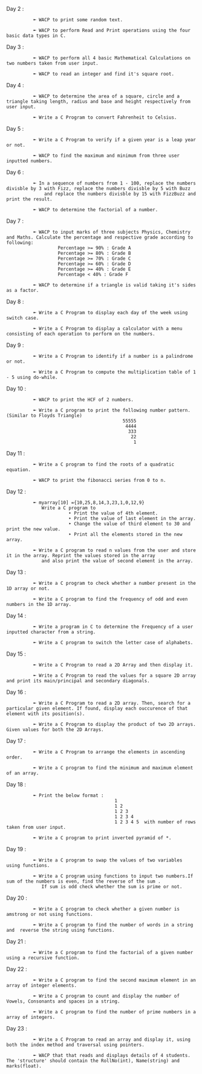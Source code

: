 
Day 2 : 

              ➼ WACP to print some random text.
              
              ➼ WACP to perform Read and Print operations using the four basic data types in C.
                
 
Day 3 : 

              ➼ WACP to perform all 4 basic Mathematical Calculations on two numbers taken from user input.
              
              ➼ WACP to read an integer and find it's square root.
              
         
Day 4 : 

              ➼ WACP to determine the area of a square, circle and a triangle taking length, radius and base and height respectively from user input.
              
              ➼ Write a C Program to convert Fahrenheit to Celsius.    
                 
Day 5 : 

              ➼ Write a C Program to verify if a given year is a leap year or not. 
              
              ➼ WACP to find the maximum and minimum from three user inputted numbers.   

Day 6 : 

              ➼ In a sequence of numbers from 1 - 100, replace the numbers divisble by 3 with Fizz, replace the numbers divisble by 5 with Buzz
                  and replace the numbers divisble by 15 with FizzBuzz and print the result.
              
              ➼ WACP to determine the factorial of a number. 

Day 7 : 

              ➼ WACP to input marks of three subjects Physics, Chemistry and Maths. Calculate the percentage and respective grade according to following:
                       Percentage >= 90% : Grade A
                       Percentage >= 80% : Grade B
                       Percentage >= 70% : Grade C
                       Percentage >= 60% : Grade D
                       Percentage >= 40% : Grade E
                       Percentage < 40% : Grade F
              
              ➼ WACP to determine if a triangle is valid taking it's sides as a factor.

Day 8 : 

              ➼ Write a C Program to display each day of the week using switch case.
              
              ➼ Write a C Program to display a calculator with a menu consisting of each operation to perform on the numbers.  
              
Day 9 : 

              ➼ Write a C Program to identify if a number is a palindrome or not.
              
              ➼ Write a C Program to compute the multiplication table of 1 - 5 using do-while.        
              

Day 10 : 

              ➼ WACP to print the HCF of 2 numbers.
              
              ➼ Write a C program to print the following number pattern. (Similar to Floyds Triangle)
                                               55555
                                                4444
                                                 333
                                                  22
                                                   1
              

Day 11 : 

              ➼ Write a C program to find the roots of a quadratic equation.
              
              ➼ WACP to print the fibonacci series from 0 to n.   
              

Day 12 : 
                               
              ➼ myarray[10] ={10,25,8,14,3,23,1,0,12,9} 
                 Write a C program to
                           ‣ Print the value of 4th element.
                           ‣ Print the value of last element in the array.
                           ‣ Change the value of third element to 30 and print the new value.
                           ‣ Print all the elements stored in the new array.  
         
              ➼ Write a C program to read n values from the user and store it in the array. Reprint the values stored in the array 
                 and also print the value of second element in the array.
 
Day 13 : 

              ➼ Write a C program to check whether a number present in the 1D array or not.
              
              ➼ Write a C program to find the frequency of odd and even numbers in the 1D array.
              
Day 14 : 

              ➼ Write a program in C to determine the Frequency of a user inputted character from a string.
              
              ➼ Write a C program to switch the letter case of alphabets.
              
Day 15 : 

              ➼ Write a C Program to read a 2D Array and then display it.
              
              ➼ Write a C Program to read the values for a square 2D array and print its main/principal and secondary diagonals.
              
Day 16 : 

              ➼ Write a C Program to read a 2D array. Then, search for a particular given element. If found, display each ouccurence of that element with its position(s).
              
              ➼ Write a C Program to display the product of two 2D arrays. Given values for both the 2D Arrays.         
              
Day 17 : 

              ➼ Write a C Program to arrange the elements in ascending order.
              
              ➼ Write a C program to find the minimum and maximum element of an array.        
              
Day 18 : 

              ➼ Print the below format : 
                                            1
                                            1 2
                                            1 2 3
                                            1 2 3 4
                                            1 2 3 4 5  with number of rows taken from user input.
              
              ➼ Write a C program to print inverted pyramid of *.       
              
Day 19 : 

              ➼ Write a C program to swap the values of two variables using functions.
              
              ➼ Write a C program using functions to input two numbers.If sum of the numbers is even, find the reverse of the sum .
                 If sum is odd check whether the sum is prime or not.           

Day 20 : 

              ➼ Write a C program to check whether a given number is amstrong or not using functions.
              
              ➼ Write a C program to find the number of words in a string and  reverse the string using functions.
              
Day 21 : 

              ➼ Write a C program to find the factorial of a given number using a recursive function.
              
Day 22 : 

              ➼ Write a C program to find the second maximum element in an array of integer elements.
              
              ➼ Write a C program to count and display the number of Vowels, Consonants and spaces in a string.
              
              ➼ Write a C program to find the number of prime numbers in a array of integers.
              
Day 23 : 

              ➼ Write a C Program to read an array and display it, using both the index method and traversal using pointers.
              
              ➼ WACP that that reads and displays details of 4 students. The 'structure' should contain the RollNo(int), Name(string) and marks(float).
              
                    
              
